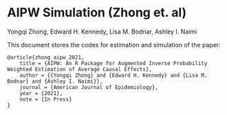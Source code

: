 AIPW Simulation (Zhong et. al)
================
Yongqi Zhong, Edward H. Kennedy, Lisa M. Bodnar, Ashley I. Naimi

This document stores the codes for estimation and simulation of the
paper:
```
@article{zhong_aipw_2021,
    title = {AIPW: An R Package for Augmented Inverse Probability Weighted Estimation of Average Causal Effects},
    author = {{Yongqi Zhong} and {Edward H. Kennedy} and {Lisa M. Bodnar} and {Ashley I. Naimi}},
    journal = {American Journal of Epidemiology},
    year = {2021},
    note = {In Press}
}
```
